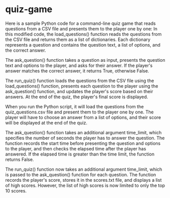 # quiz-game
Here is a sample Python code for a command-line quiz game that reads questions from a CSV file and presents them to the player one by one:
In this modified code, the load_questions() function reads the questions from the CSV file and returns them as a list of dictionaries. Each dictionary represents a question and contains the question text, a list of options, and the correct answer.

The ask_question() function takes a question as input, presents the question text and options to the player, and asks for their answer. If the player's answer matches the correct answer, it returns True, otherwise False.

The run_quiz() function loads the questions from the CSV file using the load_questions() function, presents each question to the player using the ask_question() function, and updates the player's score based on their answers. At the end of the quiz, the player's final score is displayed.

When you run the Python script, it will load the questions from the quiz_questions.csv file and present them to the player one by one. The player will have to choose an answer from a list of options, and their score will be displayed at the end of the quiz.

The ask_question() function takes an additional argument time_limit, which specifies the number of seconds the player has to answer the question. The function records the start time before presenting the question and options to the player, and then checks the elapsed time after the player has answered. If the elapsed time is greater than the time limit, the function returns False.

The run_quiz() function now takes an additional argument time_limit, which is passed to the ask_question() function for each question. The function records the player's score, stores it in the scores.txt file, and displays a list of high scores. However, the list of high scores is now limited to only the top 10 scores.
